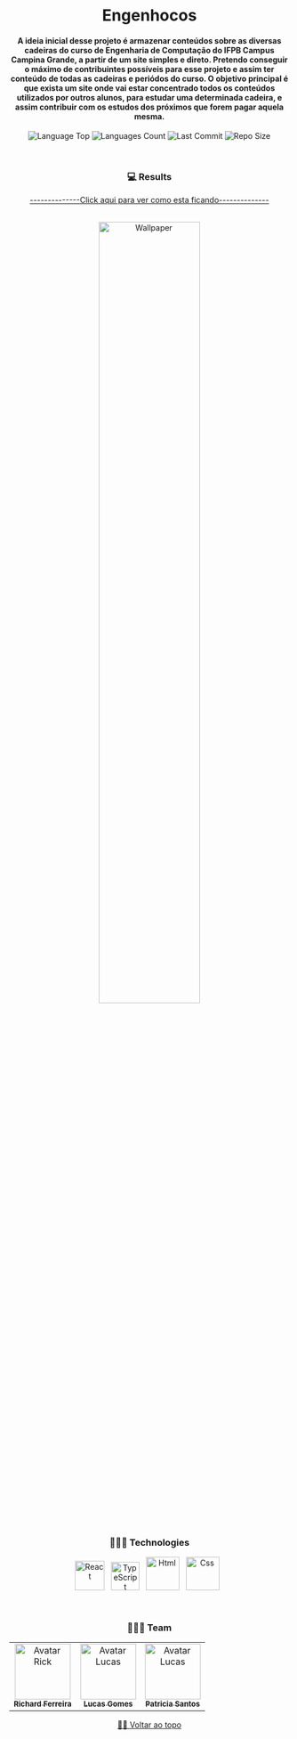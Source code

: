 <div align="center">
  
# Engenhocos 
  
<h4> 

A ideia inicial desse projeto é armazenar conteúdos sobre as diversas cadeiras do curso de Engenharia de Computação do IFPB Campus Campina Grande, a partir de um site simples e direto. Pretendo conseguir o máximo de contribuintes possíveis para esse projeto e assim ter conteúdo de todas as cadeiras e periódos do curso. O objetivo principal é que exista um site onde vai estar concentrado todos os conteúdos utilizados por outros alunos, para estudar uma determinada cadeira, e assim contribuir com os estudos dos próximos que forem pagar aquela mesma. 

</h4>    
   
   
<p>
<!-- Image Shields -->
<img  alt="Language Top"  src="https://img.shields.io/github/languages/top/RickFerreira/Engenhocos">
<img  alt="Languages Count"  src="https://img.shields.io/github/languages/count/RickFerreira/Engenhocos">
<img  alt="Last Commit"  src="https://img.shields.io/github/last-commit/RickFerreira/Engenhocos">
<img  alt="Repo Size"  src="https://img.shields.io/github/repo-size/RickFerreira/Engenhocos">
</a>
</p>
<br>


### 💻 Results
<a href="https://engenhocos.vercel.app/">--------------Click aqui para ver como esta ficando--------------</a>
<br><br>

<img  alt="Wallpaper"  src="https://cdn.discordapp.com/attachments/459871999943114762/1089547309051805766/bart.jpg" width="60%">

<br> 

### 👨🏻‍💻 Technologies

<img src="https://gitlab.com/uploads/-/system/project/avatar/31182514/logo-react-icon.png" alt="React" width="53"> &nbsp;
<img src="https://cdn-icons-png.flaticon.com/512/919/919832.png" alt="TypeScript" width="51"> &nbsp;
<img src="https://cdn.pixabay.com/photo/2017/08/05/11/16/logo-2582748_1280.png" alt="Html" width="60"> &nbsp;
<img src="https://cdn.pixabay.com/photo/2017/08/05/11/16/logo-2582747_1280.png" alt="Css" width="60"> &nbsp;

<br>

### 👨🏻‍💻 Team

<table>
  <tr>
    <td align="center">
      <a href="https://github.com/RickFerreira">
        <img src="https://avatars.githubusercontent.com/u/40415279?v=4" width="100px;" alt="Avatar Rick"/><br>
        <sub>
          <b>Richard Ferreira</b>
        </sub>
      </a>
    </td>
    <td align="center">
      <a href="https://github.com/lucasgomes14">
        <img src="https://avatars.githubusercontent.com/u/62152683?v=4" width="100px;" alt="Avatar Lucas"/><br>
        <sub>
          <b>Lucas Gomes</b>
        </sub>
      </a>
    </td>
    <td align="center">
      <a href="https://github.com/Patricia-Santos">
        <img src="https://avatars.githubusercontent.com/u/54537516?v=4" width="100px;" alt="Avatar Lucas"/><br>
        <sub>
          <b>Patricia Santos</b>
        </sub>
      </a>
    </td>
  </tr>
</table>

[☝🏽 Voltar ao topo](#Engenhocos)<br>

</div>
